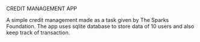 ﻿CREDIT MANAGEMENT APP

A simple credit management made as a task given by The Sparks Foundation. The app uses sqlite database to store data of 10 users and also keep track of transaction. 
